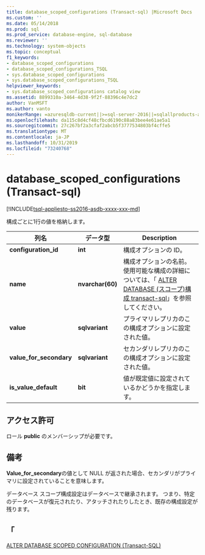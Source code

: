 ```yaml
---
title: database_scoped_configurations (Transact-sql) |Microsoft Docs
ms.custom: ''
ms.date: 05/14/2018
ms.prod: sql
ms.prod_service: database-engine, sql-database
ms.reviewer: ''
ms.technology: system-objects
ms.topic: conceptual
f1_keywords:
- database_scoped_configurations
- database_scoped_configurations_TSQL
- sys.database_scoped_configurations
- sys.database_scoped_configurations_TSQL
helpviewer_keywords:
- sys.database_scoped_configurations catalog view
ms.assetid: 8899310a-3464-4d38-9f2f-88396c4e7dc2
author: VanMSFT
ms.author: vanto
monikerRange: =azuresqldb-current||>=sql-server-2016||=sqlallproducts-allversions||>=sql-server-linux-2017||=azuresqldb-mi-current
ms.openlocfilehash: da115c8d4cf48cfbcd6190c88a83bee4e61ae5a1
ms.sourcegitcommit: 27c267bf2a3cfaf2abcb5f3777534803bf4cffe5
ms.translationtype: MT
ms.contentlocale: ja-JP
ms.lasthandoff: 10/31/2019
ms.locfileid: "73240768"
---
```

# <a name="sysdatabase_scoped_configurations-transact-sql"></a>database_scoped_configurations (Transact-sql)

[!INCLUDE[tsql-appliesto-ss2016-asdb-xxxx-xxx-md](../../includes/tsql-appliesto-ss2016-asdb-xxxx-xxx-md.md)]

構成ごとに1行の値を格納します。 

|列名|データ型|Description|
|-----------------|---------------|-----------------|
|**configuration_id**|**int**|構成オプションの ID。|
|**name**|**nvarchar(60)**|構成オプションの名前。 使用可能な構成の詳細については、「 [ALTER DATABASE &#40;スコープ&#41;構成 transact-sql](../../t-sql/statements/alter-database-scoped-configuration-transact-sql.md)」を参照してください。|
|**value**|**sqlvariant**|プライマリレプリカのこの構成オプションに設定された値。|
|**value_for_secondary**|**sqlvariant**|セカンダリレプリカのこの構成オプションに設定された値。|
|**is_value_default**|**bit** |値が既定値に設定されているかどうかを指定します。|

## <a name="Permissions"></a> アクセス許可

ロール **public** のメンバーシップが必要です。

## <a name="remarks"></a>備考

**Value_for_secondary**の値として NULL が返された場合、セカンダリがプライマリに設定されていることを意味します。
 
データベース スコープ構成設定はデータベースで継承されます。 つまり、特定のデータベースが復元されたり、アタッチされたりしたとき、既存の構成設定が残ります。

## <a name="see-also"></a>「

[ALTER DATABASE SCOPED CONFIGURATION (Transact-SQL)](../../t-sql/statements/alter-database-scoped-configuration-transact-sql.md)
